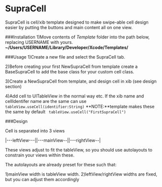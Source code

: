 # SupraCell

SupraCell is cell/xib template designed to make swipe-able cell design easier by putting the buttons and main content all on one view.  


###Installation
1)Move contents of *Template* folder into the path below, replacing USERNAME with yours.
**~/Users/USERNAME/Library/Developer/Xcode/Templates/**

###Usage
1)Create a new file and select the SupraCell tab.

2)Before creating your first NewSupraCell from template create a BaseSupraCell to add the base class for your custom cell class.

3)Create a NewSupraCell from template, and design cell in xib (see design section) 

4)Add cell to UITableView in the normal way etc.
If the xib name and cellIdentifer name are the same can use `tableView.useCell(identifier:String)`
**NOTE:**template makes these the same by default
` tableView.useCell("FirstSupraCell")`

###Design

Cell is separated into 3 views

|---leftView---||---mainView--||---rightView--|

These views adjust to fit the tableView, so you should use autolayouts to constrain your views within these.

The autolayouts are already preset for these such that:

1)mainView width is tableView width.
2)leftView/rightView widths are fixed, but you can adjust them accordingly



	